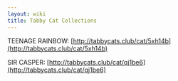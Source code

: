 ```yaml
---
layout: wiki
title: Tabby Cat Collections
---
```


TEENAGE RAINBOW: [http://tabbycats.club/cat/5xh14b](http://tabbycats.club/cat/5xh14b)

SIR CASPER: [http://tabbycats.club/cat/qj1be6](http://tabbycats.club/cat/qj1be6)

